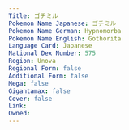 ```yaml
---
﻿Title: ゴチミル
Pokemon Name Japanese: ゴチミル
Pokemon Name German: Hypnomorba
Pokemon Name English: Gothorita
Language Card: Japanese
National Dex Number: 575
Region: Unova
Regional Form: false
Additional Form: false
Mega: false
Gigantamax: false
Cover: false
Link: 
Owned: 
---
```

